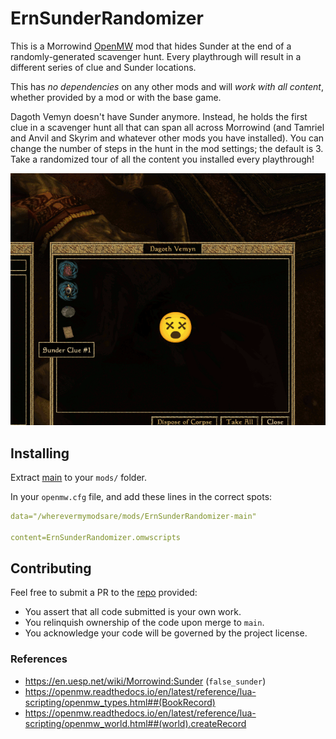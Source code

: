 # ErnSunderRandomizer

This is a Morrowind [OpenMW](https://openmw.org/) mod that hides Sunder at the end of a randomly-generated scavenger hunt. Every playthrough will result in a different series of clue and Sunder locations.

This has *no dependencies* on any other mods and will *work with all content*, whether provided by a mod or with the base game.

Dagoth Vemyn doesn't have Sunder anymore. Instead, he holds the first clue in a scavenger hunt all that can span all across Morrowind (and Tamriel and Anvil and Skyrim and whatever other mods you have installed). You can change the number of steps in the hunt in the mod settings; the default is 3. Take a randomized tour of all the content you installed every playthrough!

![example](sunder_hunt.gif)


## Installing
Extract [main](https://github.com/erinpentecost/ErnSunderRandomizer/archive/refs/heads/main.zip) to your `mods/` folder.


In your `openmw.cfg` file, and add these lines in the correct spots:

```yaml
data="/wherevermymodsare/mods/ErnSunderRandomizer-main"

content=ErnSunderRandomizer.omwscripts
```

## Contributing

Feel free to submit a PR to the [repo](https://github.com/erinpentecost/ErnSunderRandomizer) provided:

* You assert that all code submitted is your own work.
* You relinquish ownership of the code upon merge to `main`.
* You acknowledge your code will be governed by the project license.


### References

* https://en.uesp.net/wiki/Morrowind:Sunder (`false_sunder`)
* https://openmw.readthedocs.io/en/latest/reference/lua-scripting/openmw_types.html##(BookRecord)
* https://openmw.readthedocs.io/en/latest/reference/lua-scripting/openmw_world.html##(world).createRecord